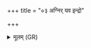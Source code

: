 +++
title = "०३ अग्निर् यव इन्द्रो"

+++
<details><summary>मूलम् (GR)</summary>

अग्निर् यव इन्द्रो यवः सोमो यवः ।  
यवयावानो देव यावयन्त्व् अमुम्  
आमुष्यायणम् अमुष्याः पुत्रं  
जीवलोकान् मृतलोकं गतासुम् ॥
</details>